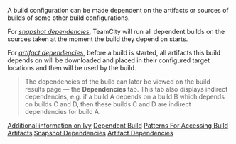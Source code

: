 [//]: # (title: Configuring Dependencies)
[//]: # (auxiliary-id: Configuring Dependencies)

A build configuration can be made dependent on the artifacts or sources of builds of some other build configurations. 

For _[snapshot dependencies](snapshot-dependencies.md)_, TeamCity will run all dependent builds on the sources taken at the moment the build they depend on starts.

For _[artifact dependencies](artifact-dependencies.md)_, before a build is started, all artifacts this build depends on will be downloaded and placed in their configured target locations and then will be used by the build.

>The dependencies of the build can later be viewed on the build results page — the __Dependencies__ tab. This tab also displays indirect dependencies, e.g. if a build A depends on a build B which depends on builds C and D, then these builds C and D are indirect dependencies for build A.

<seealso>
        <category ref="external">
            <a href="http://ant.apache.org/ivy/">Additional information on Ivy</a>
        </category>
        <category ref="concepts">
            <a href="dependent-build.md">Dependent Build</a>
        </category>
        <category ref="admin-guide">
            <a href="patterns-for-accessing-build-artifacts.md">Patterns For Accessing Build Artifacts</a>
            <a href="snapshot-dependencies.md">Snapshot Dependencies</a>
            <a href="artifact-dependencies.md">Artifact Dependencies</a>
        </category>
</seealso>